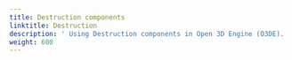 ```yaml
---
title: Destruction components
linktitle: Destruction
description: ' Using Destruction components in Open 3D Engine (O3DE). '
weight: 600
---
```

